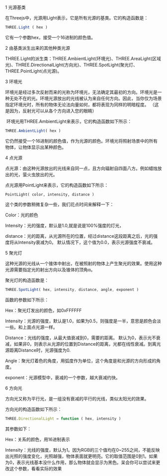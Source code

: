 1 光源基类

​	在Threejs中，光源用Light表示，它是所有光源的基类。它的构造函数是：

```javascript
THREE.Light ( hex )
```

它有一个参数hex，接受一个16进制的颜色值。

2 由基类派生出来的其他种类光源

​	THREE.Light的派生类：THREE.AmbientLight(环境光)、THREE.AreaLight(区域光)、THREE.DirectionalLight(方向光)、THREE.SpotLight(聚光灯、THREE.PointLight(点光源)。

3 环境光

​	环境光是经过多次反射而来的光称为环境光，无法确定其最初的方向。环境光是一种无处不在的光。环境光源放出的光线被认为来自任何方向。因此，当你仅为场景指定环境光时，所有的物体无论法向量如何，都将表现为同样的明暗程度。 （这是因为，反射光可以从各个方向进入您的眼睛）

​	环境光用THREE.AmbientLight来表示，它的构造函数如下所示：

```javascript
THREE.AmbientLight( hex )
```

它仍然接受一个16进制的颜色值，作为光源的颜色。环境光将照射场景中的所有物体，让物体显示出某种颜色。

4 点光源

​	点光源：由这种光源放出的光线来自同一点，且方向辐射自四面八方。例如蜡烛放出的光，萤火虫放出的光。

点光源用PointLight来表示，它的构造函数如下所示：

```
PointLight( color, intensity, distance )
```

这个类的参数稍微复杂一些，我们花点时间来解释一下：

Color：光的颜色

Intensity：光的强度，默认是1.0,就是说是100%强度的灯光，

distance：光的距离，从光源所在的位置，经过distance这段距离之后，光的强度将从Intensity衰减为0。 默认情况下，这个值为0.0，表示光源强度不衰减。

5 聚光灯

​	这种光源的光线从一个锥体中射出，在被照射的物体上产生聚光的效果。使用这种光源需要指定光的射出方向以及锥体的顶角α。

聚光灯的构造函数是：

```javascript
THREE.SpotLight( hex, intensity, distance, angle, exponent )
```

函数的参数如下所示：

Hex：聚光灯发出的颜色，如0xFFFFFF

Intensity：光源的强度，默认是1.0，如果为0.5，则强度是一半，意思是颜色会淡一些。和上面点光源一样。

Distance：光线的强度，从最大值衰减到0，需要的距离。 默认为0，表示光不衰减，如果非0，则表示从光源的位置到Distance的距离，光都在线性衰减。到离光源距离Distance时，光源强度为0.

Angle：聚光灯着色的角度，用弧度作为单位，这个角度是和光源的方向形成的角度。

exponent：光源模型中，衰减的一个参数，越大衰减约快。

6 方向光

​	方向光又称为平行光，是一组没有衰减的平行的光线，类似太阳光的效果。

方向光的构造函数如下所示：

```javascript
THREE.DirectionalLight = function ( hex, intensity )
```

其参数如下：

Hex：关系的颜色，用16进制表示

Intensity：光线的强度，默认为1。因为RGB的三个值均在0~255之间，不能反映出光照的强度变化，光照越强，物体表面就更明亮。它的取值范围是0到1。如果为0，表示光线基本没什么作用，那么物体就会显示为黑色。呆会你可以尝试来更改这个参数，看看实际的效果